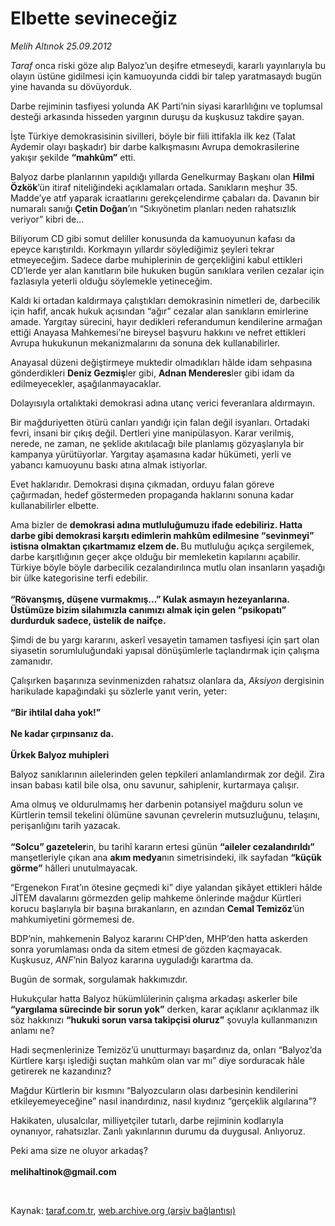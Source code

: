 # Elbette sevineceğiz

*Melih Altınok 25.09.2012*

<div class="yazi"><p><i>Taraf</i> onca riski göze alıp Balyoz’un deşifre etmeseydi, kararlı yayınlarıyla bu olayın üstüne gidilmesi için kamuoyunda ciddi bir talep yaratmasaydı bugün yine havanda su dövüyorduk.</p>
<p>Darbe rejiminin tasfiyesi yolunda AK Parti’nin siyasi kararlılığını ve toplumsal desteği arkasında hisseden yargının duruşu da kuşkusuz takdire şayan.</p>
<p>İşte Türkiye demokrasisinin sivilleri, böyle bir fiili ittifakla ilk kez (Talat Aydemir olayı başkadır) bir darbe kalkışmasını Avrupa demokrasilerine yakışır şekilde <b>“mahkûm”</b> etti.</p>
<p>Balyoz darbe planlarının yapıldığı yıllarda Genelkurmay Başkanı olan <b>Hilmi Özkök</b>’ün itiraf niteliğindeki açıklamaları ortada. Sanıkların meşhur 35. Madde’ye atıf yaparak icraatlarını gerekçelendirme çabaları da. Davanın bir numaralı sanığı <b>Çetin Doğan</b>’ın “Sıkıyönetim planları neden rahatsızlık veriyor” kibri de...</p>
<p>Biliyorum CD gibi somut deliller konusunda da kamuoyunun kafası da epeyce karıştırıldı. Korkmayın yıllardır söylediğimiz şeyleri tekrar etmeyeceğim. Sadece darbe muhiplerinin de gerçekliğini kabul ettikleri CD’lerde yer alan kanıtların bile hukuken bugün sanıklara verilen cezalar için fazlasıyla yeterli olduğu söylemekle yetineceğim. </p>
<p>Kaldı ki ortadan kaldırmaya çalıştıkları demokrasinin nimetleri de, darbecilik için hafif, ancak hukuk açısından “ağır” cezalar alan sanıkların emirlerine amade. Yargıtay sürecini, hayır dedikleri referandumun kendilerine armağan ettiği Anayasa Mahkemesi’ne bireysel başvuru hakkını ve nefret ettikleri Avrupa hukukunun mekanizmalarını da sonuna dek kullanabilirler.</p>
<p>Anayasal düzeni değiştirmeye muktedir olmadıkları hâlde idam sehpasına gönderdikleri <b>Deniz Gezmiş</b>ler gibi, <b>Adnan Menderes</b>ler gibi idam da edilmeyecekler, aşağılanmayacaklar.</p>
<p>Dolayısıyla ortalıktaki demokrasi adına utanç verici feveranlara aldırmayın. </p>
<p>Bir mağduriyetten ötürü canları yandığı için falan değil isyanları. Ortadaki fevri, insani bir çıkış değil. Dertleri yine manipülasyon. Karar verilmiş, nerede, ne zaman, ne şeklide akıtılacağı bile planlamış gözyaşlarıyla bir kampanya yürütüyorlar. Yargıtay aşamasına kadar hükümeti, yerli ve yabancı kamuoyunu baskı atına almak istiyorlar.</p>
<p>Evet haklarıdır. Demokrasi dışına çıkmadan, orduyu falan göreve çağırmadan, hedef göstermeden propaganda haklarını sonuna kadar kullanabilirler elbette.</p>
<p>Ama bizler de <b>demokrasi adına mutluluğumuzu ifade edebiliriz. Hatta darbe gibi demokrasi karşıtı edimlerin mahkûm edilmesine “sevinmeyi” istisna olmaktan çıkartmamız elzem de. </b>Bu mutluluğu açıkça sergilemek, darbe karşıtlığının geçer akçe olduğu bir memleketin kapılarını açabilir. Türkiye böyle böyle darbecilik cezalandırılınca mutlu olan insanların yaşadığı bir ülke kategorisine terfi edebilir.<br/><br/><b>“Rövanşmış, düşene vurmakmış...” Kulak asmayın hezeyanlarına. Üstümüze bizim silahımızla canımızı almak için gelen “psikopatı” durdurduk sadece, üstelik de naifçe.</b></p>
<p>Şimdi de bu yargı kararını, askerî vesayetin tamamen tasfiyesi için şart olan siyasetin sorumluluğundaki yapısal dönüşümlerle taçlandırmak için çalışma zamanıdır.</p>
<p>Çalışırken başarınıza sevinmenizden rahatsız olanlara da, <i>Aksiyon</i> dergisinin harikulade kapağındaki şu sözlerle yanıt verin, yeter:<br/><br/><b>“Bir ihtilal daha yok!”<br/><br/></b><b>Ne kadar çırpınsanız da.<br/><br/></b><b>Ürkek Balyoz muhipleri</b></p>
<p>Balyoz sanıklarının ailelerinden gelen tepkileri anlamlandırmak zor değil. Zira insan babası katil bile olsa, onu savunur, sahiplenir, kurtarmaya çalışır. </p>
<p>Ama olmuş ve oldurulmamış her darbenin potansiyel mağduru solun ve Kürtlerin temsil tekelini ölümüne savunan çevrelerin mutsuzluğunu, telaşını, perişanlığını tarih yazacak.<br/><br/><b>“Solcu” gazeteler</b>in, bu tarihî kararın ertesi günün <b>“aileler cezalandırıldı”</b> manşetleriyle çıkan ana <b>akım medya</b>nın simetrisindeki, ilk sayfadan <b>“küçük görme”</b> hâlleri unutulmayacak.</p>
<p>“Ergenekon Fırat’ın ötesine geçmedi ki” diye yalandan şikâyet ettikleri hâlde JİTEM davalarını görmezden gelip mahkeme önlerinde mağdur Kürtleri korucu başlarıyla bir başına bırakanların, en azından <b>Cemal Temizöz</b>’ün mahkumiyetini görmemesi de.</p>
<p>BDP’nin, mahkemenin Balyoz kararını CHP’den, MHP’den hatta askerden sonra yorumlaması onda da sitem etmesi de gözden kaçmayacak. Kuşkusuz, <i>ANF</i>’nin Balyoz kararına uyguladığı karartma da.</p>
<p>Bugün de sormak, sorgulamak hakkımızdır.</p>
<p>Hukukçular hatta Balyoz hükümlülerinin çalışma arkadaşı askerler bile <b>“yargılama sürecinde bir sorun yok”</b> derken, karar açıklanır açıklanmaz ilk söz hakkınızı <b>“hukuki sorun varsa takipçisi oluruz”</b> şovuyla kullanmanızın anlamı ne?</p>
<p>Hadi seçmenlerinize Temizöz’ü unutturmayı başardınız da, onları “Balyoz’da Kürtlere karşı işlediği suçtan mahkûm olan var mı” diye sorduracak hâle getirerek ne kazandınız?</p>
<p>Mağdur Kürtlerin bir kısmını “Balyozcuların olası darbesinin kendilerini etkileyemeyeceğine” nasıl inandırdınız, nasıl kıydınız “gerçeklik algılarına”?</p>
<p>Hakikaten, ulusalcılar, milliyetçiler tutarlı, darbe rejiminin kodlarıyla oynanıyor, rahatsızlar. Zanlı yakınlarının durumu da duygusal. Anlıyoruz. </p>
<p>Peki ama size ne oluyor arkadaş?<br/><br/><b>melihaltinok@gmail.com</b></p>
<p><b> </b></p>
</div>

Kaynak: [taraf.com.tr](http://www.taraf.com.tr/melih-altinok/makale-elbette-sevinecegiz.htm), [web.archive.org (arşiv bağlantısı)](http://web.archive.org/web/20130913010832/http://www.taraf.com.tr/melih-altinok/makale-elbette-sevinecegiz.htm)

